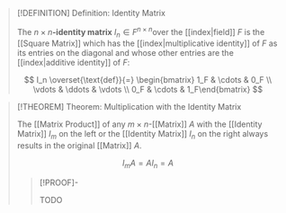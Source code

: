 >[!DEFINITION] Definition: Identity Matrix
>
>The $n\times n$**-identity matrix** $I_n \in F^{n \times n}$over the [[index|field]] $F$ is the [[Square Matrix]] which has the [[index|multiplicative identity]] of $F$ as its entries on the diagonal and whose other entries are the [[index|additive identity]] of $F$:
>
>$$
>I_n \overset{\text{def}}{=} \begin{bmatrix} 1_F & \cdots & 0_F \\ \vdots & \ddots & \vdots \\ 0_F & \cdots & 1_F\end{bmatrix}
>$$
>

>[!THEOREM] Theorem: Multiplication with the Identity Matrix
>
>The [[Matrix Product]] of any $m\times n$-[[Matrix]] $A$ with the [[Identity Matrix]] $I_m$ on the left or the [[Identity Matrix]] $I_n$ on the right always results in the original [[Matrix]] $A$.
>
>$$
>I_m A = A I_n = A
>$$
>
>>[!PROOF]-
>>
>>TODO
>>
>